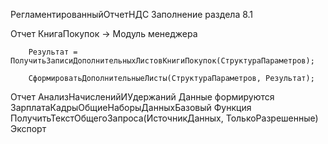 РегламентированныйОтчетНДС
Заполнение раздела 8.1

Отчет КнигаПокупок -> Модуль менеджера

		Результат = ПолучитьЗаписиДополнительныхЛистовКнигиПокупок(СтруктураПараметров);
		
		СформироватьДополнительныеЛисты(СтруктураПараметров, Результат);

Отчет АнализНачисленийИУдержаний
Данные формируются 	
	ЗарплатаКадрыОбщиеНаборыДанныхБазовый
		Функция ПолучитьТекстОбщегоЗапроса(ИсточникДанных, ТолькоРазрешенные) Экспорт